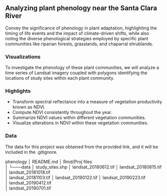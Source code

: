 ## Analyzing plant phenology near the Santa Clara River
Convey the significance of phenology in plant adaptation, highlighting the timing of life events and the impact of climate-driven shifts, while also noting the diverse phenological strategies employed by specific plant communities like riparian forests, grasslands, and chaparral shrublands.

### Visualizations

To investigate the phenology of these plant communities, we will analyze a time series of Landsat imagery coupled with polygons identifying the locations of study sites within each plant community.

### Highlights
- Transform spectral reflectance into a measure of vegetation productivity known as NDVI.
- Compute NDVI consistently throughout the year.
- Summarize NDVI values within different vegetation communities.
- Visualize alterations in NDVI within these vegetation communities.


### Data
The data for this project was obtained from the provided link, and it will be included in the .gitignore.

phenology
│   README.md
│   Rmd/Proj files    
│
└───data
    │   study_sites.shp
    │   landsat_20180612.tif
    │   landsat_20180815.tif        
    │   landsat_20181018.tif        
    │   landsat_20181103.tif
    │   landsat_20190122.tif
    │   landsat_20190223.tif     
    │   landsat_20190412.tif  
    │   landsat_20190701.tif  

